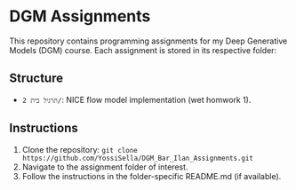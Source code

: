 # DGM Assignments

This repository contains programming assignments for my Deep Generative Models (DGM) course. Each assignment is stored in its respective folder:

## Structure
- `תרגיל בית 2/`: NICE flow model implementation (wet homwork 1).

## Instructions
1. Clone the repository: `git clone https://github.com/YossiSella/DGM_Bar_Ilan_Assignments.git`
2. Navigate to the assignment folder of interest.
3. Follow the instructions in the folder-specific README.md (if available).
